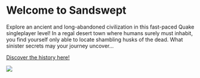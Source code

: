 # Welcome to Sandswept
Explore an ancient and long-abandoned civilization in this fast-paced Quake singleplayer level! In a regal desert town where humans surely must inhabit, you find yourself only able to locate shambling husks of the dead. What sinister secrets may your journey uncover...

[Discover the history here!](![](https://github.com/336098/quake-desert-singleplayer-map/wiki))

![](https://i.imgur.com/x5efPMa.png)
